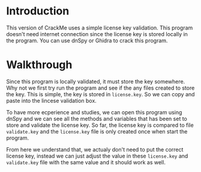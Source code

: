 # Introduction
This version of CrackMe uses a simple license key validation. This program doesn't need internet connection since the license key is stored locally in the program. You can use dnSpy or Ghidra to crack this program.

# Walkthrough
Since this program is locally validated, it must store the key somewhere. Why not we first try run the program and see if the any files created to store the key. This is simple, the key is stored in `license.key`. So we can copy and paste into the lincese validation box.

To have more ecperience and studies, we can open this program using dnSpy and we can see all the methods and variables that has been set to store and validate the license key. So far, the license key is compared to file `validate.key` and the `license.key` file is only created once when start the program.

From here we understand that, we actualy don't need to put the correct license key, instead we can just adjust the value in these `license.key` and `validate.key` file with the same value and it should work as well.
